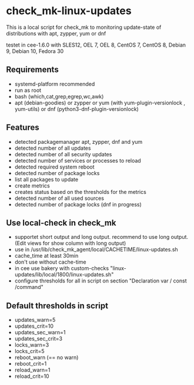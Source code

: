 # check_mk-linux-updates
This is a local script for check_mk to monitoring update-state of distributions with apt, zypper, yum or dnf

testet in cee-1.6.0 with SLES12, OEL 7, OEL 8, CentOS 7, CentOS 8, Debian 9, Debian 10, Fedora 30

## Requirements
* systemd-platform recommended
* run as root
* bash (which,cat,grep,egrep,wc,awk)
* apt (debian-goodies) or zypper or yum (with yum-plugin-versionlock , yum-utils) or dnf (python3-dnf-plugin-versionlock)

## Features
* detected packagemanager apt, zypper, dnf and yum
* detected number of all updates
* detected number of all security updates
* detected number of services or processes to reload
* detected required system reboot
* detected number of package locks 
* list all packages to update
* create metrics
* creates status based on the thresholds for the metrics
* detected number of all used sources
* detected number of package locks (dnf in progress)

## Use local-check in check_mk
* supportet short output and long output. recommend to use long output. (Edit views for show column with long output)
* use in /usr/lib/check_mk_agent/local/CACHETIME/linux-updates.sh
* cache_time at least 30min
* don't use without cache-time
* in cee use bakery with custom-checks  "linux-updates/lib/local/1800/linux-updates.sh"
* configure thresholds for all in script on section "Declaration var / const /command" 

## Default thresholds in script
* updates_warn=5
* updates_crit=10
* updates_sec_warn=1
* updates_sec_crit=3
* locks_warn=3
* locks_crit=5
* reboot_warn  (== no warn)
* reboot_crit=1
* reload_warn=1
* reload_crit=10
